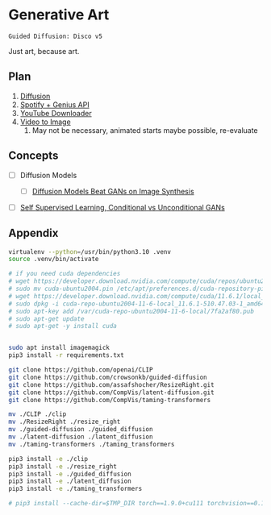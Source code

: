 # Generative Art

 `Guided Diffusion: Disco v5`

Just art, because art.

## Plan

1. [Diffusion](docs/disco_diffusion_v5.ipynb)
2. [Spotify + Genius API](https://medium.com/swlh/how-to-leverage-spotify-api-genius-lyrics-for-data-science-tasks-in-python-c36cdfb55cf)
3. [YouTube Downloader](https://www.geeksforgeeks.org/pytube-python-library-download-youtube-videos/)
4. [Video to Image](https://stackoverflow.com/questions/33311153/python-extracting-and-saving-video-frames)
   1. May not be necessary, animated starts maybe possible, re-evaluate


## Concepts

- [ ] Diffusion Models
  - [ ] [Diffusion Models Beat GANs on Image Synthesis](https://arxiv.org/abs/2105.05233)
- [ ] [Self Supervised Learning, Conditional vs Unconditional GANs](https://towardsdatascience.com/self-supervised-gans-2aec1eadaccd)


## Appendix


```bash
virtualenv --python=/usr/bin/python3.10 .venv
source .venv/bin/activate

# if you need cuda dependencies
# wget https://developer.download.nvidia.com/compute/cuda/repos/ubuntu2004/x86_64/cuda-ubuntu2004.pin
# sudo mv cuda-ubuntu2004.pin /etc/apt/preferences.d/cuda-repository-pin-600
# wget https://developer.download.nvidia.com/compute/cuda/11.6.1/local_installers/cuda-repo-ubuntu2004-11-6-local_11.6.1-510.47.03-1_amd64.deb
# sudo dpkg -i cuda-repo-ubuntu2004-11-6-local_11.6.1-510.47.03-1_amd64.deb
# sudo apt-key add /var/cuda-repo-ubuntu2004-11-6-local/7fa2af80.pub
# sudo apt-get update
# sudo apt-get -y install cuda


sudo apt install imagemagick
pip3 install -r requirements.txt

git clone https://github.com/openai/CLIP
git clone https://github.com/crowsonkb/guided-diffusion
git clone https://github.com/assafshocher/ResizeRight.git
git clone https://github.com/CompVis/latent-diffusion.git
git clone https://github.com/CompVis/taming-transformers

mv ./CLIP ./clip
mv ./ResizeRight ./resize_right
mv ./guided-diffusion ./guided_diffusion
mv ./latent-diffusion ./latent_diffusion
mv ./taming-transformers ./taming_transformers

pip3 install -e ./clip
pip3 install -e ./resize_right
pip3 install -e ./guided_diffusion
pip3 install -e ./latent_diffusion
pip3 install -e ./taming_transformers

# pip3 install --cache-dir=$TMP_DIR torch==1.9.0+cu111 torchvision==0.10.0+cu111 torchaudio==0.9.0 -f https://download.pytorch.org/whl/torch_stable.html

```